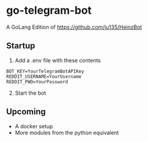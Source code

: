 # go-telegram-bot
A GoLang Edition of https://github.com/ju135/HeinzBot

## Startup
1) Add a .env file with these contents
```
BOT_KEY=YourTelegramBotAPIKey
REDDIT_USERNAME=YourUsername
REDDIT_PWD=YourPassword
```
2) Start the bot

## Upcoming
- A docker setup
- More modules from the python equivalent
